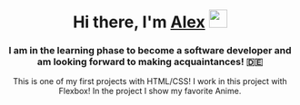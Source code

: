 <h1 align="center">Hi there, I'm <a href="https://daniilshat.ru/" target="_blank">Alex</a> 
<img src="https://github.com/blackcater/blackcater/raw/main/images/Hi.gif" height="32"/></h1>
<h3 align="center">I am in the learning phase to become a software developer and am looking forward to making acquaintances! 🇩🇪</h3>
<p align="center">This is one of my first projects with HTML/CSS!
I work in this project with Flexbox!
In the project I show my favorite Anime.</p>

